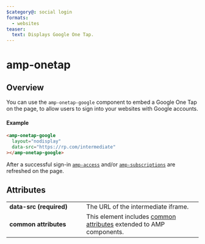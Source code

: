 ```yaml
---
$category@: social login
formats:
  - websites
teaser:
  text: Displays Google One Tap.
---
```


<!---
Copyright 2020 The AMP HTML Authors. All Rights Reserved.

Licensed under the Apache License, Version 2.0 (the "License");
you may not use this file except in compliance with the License.
You may obtain a copy of the License at

      http://www.apache.org/licenses/LICENSE-2.0

Unless required by applicable law or agreed to in writing, software
distributed under the License is distributed on an "AS-IS" BASIS,
WITHOUT WARRANTIES OR CONDITIONS OF ANY KIND, either express or implied.
See the License for the specific language governing permissions and
limitations under the License.
-->

# amp-onetap

## Overview

You can use the `amp-onetap-google` component to embed a Google One Tap on the page, to allow users to sign into your websites with Google accounts.

#### Example

```html
<amp-onetap-google
  layout="nodisplay"
  data-src="https://rp.com/intermediate"
></amp-onetap-google>
```

After a successful sign-in [`amp-access`](https://go.amp.dev/c/amp-access) and/or [`amp-subscriptions`](https://go.amp.dev/c/amp-subscriptions) are refreshed on the page.

## Attributes

<table>
  <tr>
    <td width="40%"><strong>data-src (required)</strong></td>
    <td>The URL of the intermediate iframe.</td>
  </tr>
  <tr>
    <td width="40%"><strong>common attributes</strong></td>
    <td>This element includes <a href="https://amp.dev/documentation/guides-and-tutorials/learn/common_attributes">common attributes</a> extended to AMP components.</td>
  </tr>
</table>
